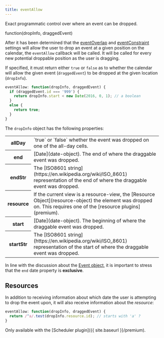 ```yaml
---
title: eventAllow
---
```


Exact programmatic control over where an event can be dropped.

<div class='spec' markdown='1'>
function(dropInfo, draggedEvent)
</div>

After it has been determined that the [eventOverlap](eventOverlap) and [eventConstraint](eventConstraint) settings will allow the user to drop an event at a given position on the calendar, the `eventAllow` callback will be called. It will be called for every new potential droppable position as the user is dragging.

If specified, it must return either `true` or `false` as to whether the calendar will allow the given event (`draggedEvent`) to be dropped at the given location (`dropInfo`).

```js
eventAllow: function(dropInfo, draggedEvent) {
  if (draggedEvent.id === '999') {
    return dropInfo.start < new Date(2016, 0, 1); // a boolean
  }
  else {
    return true;
  }
}
```

The `dropInfo` object has the following properties:

<table>

<tr>
<th>allDay</th>
<td markdown='1'>
`true` or `false` whether the event was dropped on one of the all-day cells.
</td>
</tr>

<tr>
<th>end</th>
<td markdown='1'>
[Date](date-object). The end of where the draggable event was dropped.
</td>
</tr>

<tr>
<th>endStr</th>
<td markdown='1'>
The [ISO8601 string](https://en.wikipedia.org/wiki/ISO_8601) representation of the end of where the draggable event was dropped.
</td>
</tr>

<tr>
<th>resource</th>
<td markdown='1'>
If the current view is a resource-view, the [Resource Object](resource-object) the element was dropped on. This requires one of the [resource plugins](premium).
</td>
</tr>

<tr>
<th>start</th>
<td markdown='1'>
[Date](date-object). The beginning of where the draggable event was dropped.
</td>
</tr>

<tr>
<th>startStr</th>
<td markdown='1'>
The [ISO8601 string](https://en.wikipedia.org/wiki/ISO_8601) representation of the start of where the draggable event was dropped.
</td>
</tr>

</table>

In line with the discussion about the [Event object](event-parsing), it is important to stress that the `end` date property is **exclusive**.


## Resources

In addition to receiving information about which date the user is attempting to drop the event upon, it will also receive information about the *resource*:

```js
eventAllow: function(dropInfo, draggedEvent) {
  return /^a/.test(dropInfo.resource.id); // starts with 'a' ?
}
```

Only available with the [Scheduler plugin]({{ site.baseurl }}/premium).
